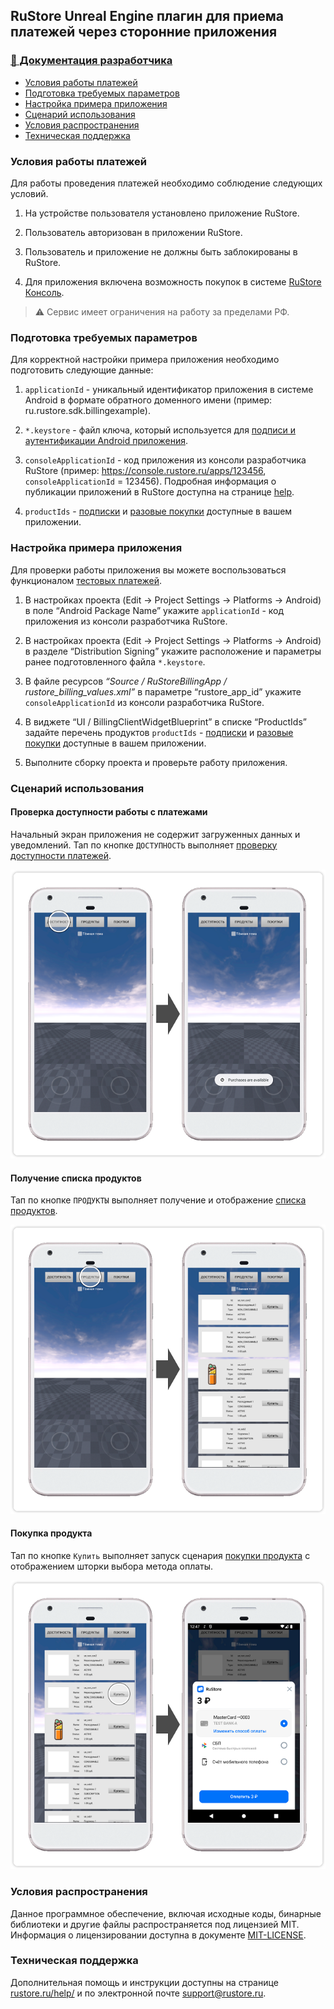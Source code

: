 ## RuStore Unreal Engine плагин для приема платежей через сторонние приложения

### [🔗 Документация разработчика][10]

- [Условия работы платежей](#Условия-работы-платежей)
- [Подготовка требуемых параметров](#Подготовка-требуемых-параметров)
- [Настройка примера приложения](#Настройка-примера-приложения)
- [Сценарий использования](#Сценарий-использования)
- [Условия распространения](#Условия-распространения)
- [Техническая поддержка](#Техническая-поддержка)


### Условия работы платежей

Для работы проведения платежей необходимо соблюдение следующих условий.

1. На устройстве пользователя установлено приложение RuStore.

2. Пользователь авторизован в приложении RuStore.

3. Пользователь и приложение не должны быть заблокированы в RuStore.

4. Для приложения включена возможность покупок в системе [RuStore Консоль](https://console.rustore.ru/).

> ⚠️ Сервис имеет ограничения на работу за пределами РФ.


### Подготовка требуемых параметров

Для корректной настройки примера приложения необходимо подготовить следующие данные:

1. `applicationId` - уникальный идентификатор приложения в системе Android в формате обратного доменного имени (пример: ru.rustore.sdk.billingexample).

2. `*.keystore` - файл ключа, который используется для [подписи и аутентификации Android приложения](https://www.rustore.ru/help/developers/publishing-and-verifying-apps/app-publication/apk-signature/).

3. `consoleApplicationId` - код приложения из консоли разработчика RuStore (пример: https://console.rustore.ru/apps/123456, `consoleApplicationId` = 123456). Подробная информация о публикации приложений в RuStore доступна на странице [help](https://www.rustore.ru/help/developers/publishing-and-verifying-apps/).

4. `productIds` - [подписки](https://www.rustore.ru/help/developers/monetization/create-app-subscription/) и [разовые покупки](https://www.rustore.ru/help/developers/monetization/create-paid-product-in-application/) доступные в вашем приложении.


### Настройка примера приложения

Для проверки работы приложения вы можете воспользоваться функционалом [тестовых платежей](https://www.rustore.ru/help/developers/monetization/sandbox).

1. В настройках проекта (Edit → Project Settings → Platforms → Android) в поле “Android Package Name” укажите `applicationId` - код приложения из консоли разработчика RuStore.

2. В настройках проекта (Edit → Project Settings → Platforms → Android) в разделе “Distribution Signing” укажите расположение и параметры ранее подготовленного файла `*.keystore`.

3. В файле ресурсов _“Source / RuStoreBillingApp / rustore_billing_values.xml”_ в параметре “rustore_app_id” укажите `consoleApplicationId` из консоли разработчика RuStore.

4. В виджете “UI / BillingClientWidgetBlueprint” в списке “ProductIds” задайте перечень продуктов `productIds` - [подписки](https://www.rustore.ru/help/developers/monetization/create-app-subscription/) и [разовые покупки](https://www.rustore.ru/help/developers/monetization/create-paid-product-in-application/) доступные в вашем приложении.

5. Выполните сборку проекта и проверьте работу приложения.


### Сценарий использования

#### Проверка доступности работы с платежами

Начальный экран приложения не содержит загруженных данных и уведомлений. Тап по кнопке `ДОСТУПНОСТЬ` выполняет [проверку доступности платежей][20].

![Проверка доступности платежей](images/02_check_purchases_availability.png)


#### Получение списка продуктов

Тап по кнопке `ПРОДУКТЫ` выполняет получение и отображение [списка продуктов][30].

![Получение списка продуктов](images/03_update_products_list.png)


#### Покупка продукта

Тап по кнопке `Купить` выполняет запуск сценария [покупки продукта][40] с отображением шторки выбора метода оплаты.

![Покупка продукта](images/04_purchase.png)


### Условия распространения

Данное программное обеспечение, включая исходные коды, бинарные библиотеки и другие файлы распространяется под лицензией MIT. Информация о лицензировании доступна в документе [MIT-LICENSE](../MIT-LICENSE.txt).


### Техническая поддержка

Дополнительная помощь и инструкции доступны на странице [rustore.ru/help/](https://www.rustore.ru/help/) и по электронной почте [support@rustore.ru](mailto:support@rustore.ru).

[10]: https://www.rustore.ru/help/sdk/payments/unreal/7-0-0
[20]: https://www.rustore.ru/help/sdk/payments/unreal/7-0-0#checkpurchasesavailability
[30]: https://www.rustore.ru/help/sdk/payments/unreal/7-0-0#getproducts
[40]: https://www.rustore.ru/help/sdk/payments/unreal/7-0-0#purchaseproduct
